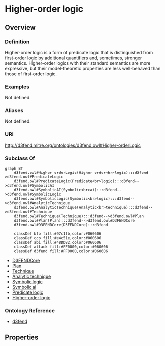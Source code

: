 # Higher-order logic

## Overview

### Definition
Higher-order logic is a form of predicate logic that is distinguished from first-order logic by additional quantifiers and, sometimes, stronger semantics. Higher-order logics with their standard semantics are more expressive, but their model-theoretic properties are less well-behaved than those of first-order logic.

### Examples
Not defined.

### Aliases
Not defined.

### URI
http://d3fend.mitre.org/ontologies/d3fend.owl#Higher-orderLogic

### Subclass Of
```mermaid
graph BT
    d3fend.owl#Higher-orderLogic(Higher-order<br>logic):::d3fend-->d3fend.owl#PredicateLogic
    d3fend.owl#PredicateLogic(Predicate<br>logic):::d3fend-->d3fend.owl#SymbolicAI
    d3fend.owl#SymbolicAI(Symbolic<br>ai):::d3fend-->d3fend.owl#SymbolicLogic
    d3fend.owl#SymbolicLogic(Symbolic<br>logic):::d3fend-->d3fend.owl#AnalyticTechnique
    d3fend.owl#AnalyticTechnique(Analytic<br>technique):::d3fend-->d3fend.owl#Technique
    d3fend.owl#Technique(Technique):::d3fend-->d3fend.owl#Plan
    d3fend.owl#Plan(Plan):::d3fend-->d3fend.owl#D3FENDCore
    d3fend.owl#D3FENDCore(D3FENDCore):::d3fend
    
    classDef bfo fill:#97c1fb,color:#060606
    classDef cco fill:#e4c51e,color:#060606
    classDef abi fill:#48DD82,color:#060606
    classDef attack fill:#FF0000,color:#060606
    classDef d3fend fill:#FF0000,color:#060606
```

- [D3FENDCore](/docs/ontology/reference/model/D3FENDCore/D3FENDCore.md)
- [Plan](/docs/ontology/reference/model/D3FENDCore/Plan/Plan.md)
- [Technique](/docs/ontology/reference/model/D3FENDCore/Plan/Technique/Technique.md)
- [Analytic technique](/docs/ontology/reference/model/D3FENDCore/Plan/Technique/Analytic%20technique/Analytic%20technique.md)
- [Symbolic logic](/docs/ontology/reference/model/D3FENDCore/Plan/Technique/Analytic%20technique/Symbolic%20logic/Symbolic%20logic.md)
- [Symbolic ai](/docs/ontology/reference/model/D3FENDCore/Plan/Technique/Analytic%20technique/Symbolic%20logic/Symbolic%20ai/Symbolic%20ai.md)
- [Predicate logic](/docs/ontology/reference/model/D3FENDCore/Plan/Technique/Analytic%20technique/Symbolic%20logic/Symbolic%20ai/Predicate%20logic/Predicate%20logic.md)
- [Higher-order logic](/docs/ontology/reference/model/D3FENDCore/Plan/Technique/Analytic%20technique/Symbolic%20logic/Symbolic%20ai/Predicate%20logic/Higher-order%20logic/Higher-order%20logic.md)


### Ontology Reference
- [d3fend](http://d3fend.mitre.org/ontologies/d3fend.owl#)

## Properties
